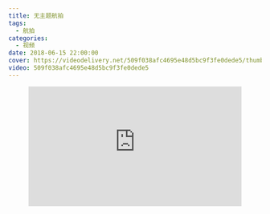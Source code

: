 ```yaml
---
title: 无主题航拍
tags:
  - 航拍
categories:
  - 视频
date: 2018-06-15 22:00:00
cover: https://videodelivery.net/509f038afc4695e48d5bc9f3fe0dede5/thumbnails/thumbnail.jpg?time=2m2s
video: 509f038afc4695e48d5bc9f3fe0dede5
---
```


<figure>
  <div style="position: relative; padding-top: 56.25%;"><iframe src="https://iframe.videodelivery.net/509f038afc4695e48d5bc9f3fe0dede5?preload=true&poster=https%3A%2F%2Fvideodelivery.net%2F509f038afc4695e48d5bc9f3fe0dede5%2Fthumbnails%2Fthumbnail.jpg%3Ftime%3D2m2s%26height%3D600" style="border: none; position: absolute; top: 0; left: 0; height: 100%; width: 100%;" allow="accelerometer; gyroscope; autoplay; encrypted-media; picture-in-picture;" allowfullscreen="true"></iframe></div>
</figure>
